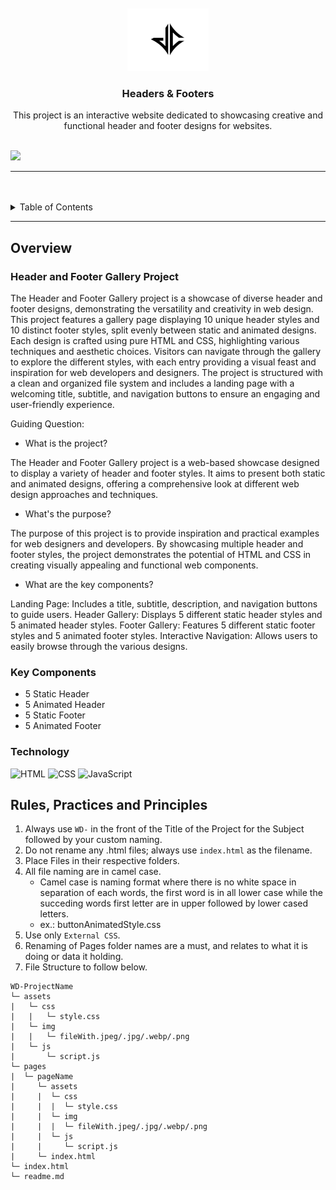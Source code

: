<a name="readme-top">

<br/>

<br />
<div align="center">
  <a href="https://github.com/xjancarlo">
  <!-- TODO: If you want to add logo or banner you can add it here -->
    <img src="./assets/img/jc-logo.png" alt="logo" width="130" height="100">
  </a>
<!-- TODO: Change Title to the name of the title of your Project -->
  <h3 align="center">Headers & Footers</h3>
</div>
<!-- TODO: Make a short description -->
<div align="center">
 This project is an interactive website dedicated to showcasing creative and functional header and footer designs for websites.
</div>

<br />

<!-- TODO: Change the zyx-0314 into your github username  -->
<!-- TODO: Change the WD-Template-Project into the same name of your folder -->
![](https://visit-counter.vercel.app/counter.png?page=zyx-0314/WD-SW3)

---

<br />
<br />

<!-- TODO: If you want to add more layers for your readme -->
<details>
  <summary>Table of Contents</summary>
  <ol>
    <li>
      <a href="#overview">Overview</a>
      <ol>
        <li>
          <a href="#key-components">Key Components</a>
        </li>
        <li>
          <a href="#technology">Technology</a>
        </li>
      </ol>
    </li>
    <li>
      <a href="#rule,-practices-and-principles">Rules, Practices and Principles</a>
    </li>
    <li>
      <a href="#resources">Resources</a>
    </li>
  </ol>
</details>

---

## Overview

<!-- TODO: To be changed -->
<!-- The following are just sample -->
### Header and Footer Gallery Project

The Header and Footer Gallery project is a showcase of diverse header and footer designs, demonstrating the versatility and creativity in web design. This project features a gallery page displaying 10 unique header styles and 10 distinct footer styles, split evenly between static and animated designs. Each design is crafted using pure HTML and CSS, highlighting various techniques and aesthetic choices. Visitors can navigate through the gallery to explore the different styles, with each entry providing a visual feast and inspiration for web developers and designers. The project is structured with a clean and organized file system and includes a landing page with a welcoming title, subtitle, and navigation buttons to ensure an engaging and user-friendly experience.

Guiding Question:

- What is the project?

The Header and Footer Gallery project is a web-based showcase designed to display a variety of header and footer styles. It aims to present both static and animated designs, offering a comprehensive look at different web design approaches and techniques.

- What's the purpose?

The purpose of this project is to provide inspiration and practical examples for web designers and developers. By showcasing multiple header and footer styles, the project demonstrates the potential of HTML and CSS in creating visually appealing and functional web components.

- What are the key components?

Landing Page: Includes a title, subtitle, description, and navigation buttons to guide users.
Header Gallery: Displays 5 different static header styles and 5 animated header styles.
Footer Gallery: Features 5 different static footer styles and 5 animated footer styles.
Interactive Navigation: Allows users to easily browse through the various designs.

### Key Components
<!-- TODO: List of Key Components -->
<!-- The following are just sample -->
- 5 Static Header
- 5 Animated Header
- 5 Static Footer
- 5 Animated Footer

### Technology
<!-- TODO: List of Technology Used -->
![HTML](https://img.shields.io/badge/HTML-E34F26?style=for-the-badge&logo=html5&logoColor=white)
![CSS](https://img.shields.io/badge/CSS-1572B6?style=for-the-badge&logo=css3&logoColor=white)
![JavaScript](https://img.shields.io/badge/JavaScript-F7DF1E?style=for-the-badge&logo=javascript&logoColor=white)

## Rules, Practices and Principles
1. Always use `WD-` in the front of the Title of the Project for the Subject followed by your custom naming.
2. Do not rename any .html files; always use `index.html` as the filename.
3. Place Files in their respective folders.
4. All file naming are in camel case.
   - Camel case is naming format where there is no white space in separation of each words, the first word is in all lower case while the succeding words first letter are in upper followed by lower cased letters.
   - ex.: buttonAnimatedStyle.css
5. Use only `External CSS`.
6. Renaming of Pages folder names are a must, and relates to what it is doing or data it holding.
7. File Structure to follow below.

```
WD-ProjectName
└─ assets
|   └─ css
|   |   └─ style.css
|   └─ img
|   |   └─ fileWith.jpeg/.jpg/.webp/.png
|   └─ js
|       └─ script.js
└─ pages
|  └─ pageName
|     └─ assets
|     |  └─ css
|     |  |  └─ style.css
|     |  └─ img
|     |  |  └─ fileWith.jpeg/.jpg/.webp/.png
|     |  └─ js
|     |     └─ script.js
|     └─ index.html
└─ index.html
└─ readme.md
```
